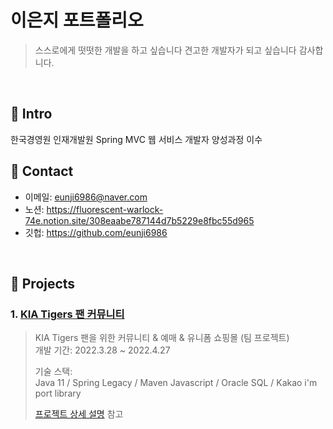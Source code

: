 # 이은지 포트폴리오 

>스스로에게 떳떳한 개발을 하고 싶습니다
>견고한 개발자가 되고 싶습니다
>감사합니다.

</br>

## :pushpin: Intro
한국경영원 인재개발원 Spring MVC 웹 서비스 개발자 양성과정 이수



## :pushpin: Contact
- 이메일: eunji6986@naver.com
- 노션: https://fluorescent-warlock-74e.notion.site/308eaabe787144d7b5229e8fbc55d965
- 깃헙: https://github.com/eunji6986

</br>


## :pushpin: Projects
### 1. [KIA Tigers 팬 커뮤니티](https://github.com/eunji6986/-Team-baseball)
>KIA Tigers 팬을 위한 커뮤니티 & 예매 & 유니폼 쇼핑몰 (팀 프로젝트)  
>개발 기간: 2022.3.28 ~ 2022.4.27  
>  
>기술 스택:  
>Java 11 / Spring Legacy / Maven 
>Javascript / Oracle SQL / Kakao i'm port library 
>  
>[프로젝트 상세 설명](https://github.com/eunji6986/-Team-baseball) 참고
